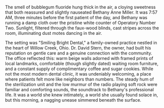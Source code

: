 The smell of bubblegum fluoride hung thick in the air, a cloying sweetness that both reassured and slightly nauseated Bethany Anne Miller. It was 7:57 AM, three minutes before the first patient of the day, and Bethany was running a damp cloth over the pristine white counter of Operatory Number Two. Sunlight, filtered through the faux-wood blinds, cast stripes across the room, illuminating dust motes dancing in the air.

The setting was "Smiling Bright Dental," a family-owned practice nestled in the heart of Willow Creek, Ohio. Dr. David Stern, the owner, had built his reputation on gentle care and a genuine connection with the community. The office reflected this: warm beige walls adorned with framed prints of local landmarks, comfortable (though slightly dated) waiting room furniture, and a constant supply of complimentary coffee and sugar cookies. While not the most modern dental clinic, it was undeniably welcoming, a place where patients felt more like neighbors than numbers. The steady hum of the sterilization unit and the low murmur of the radio playing soft rock were familiar and comforting sounds, the soundtrack to Bethany's professional life. It was a world she knew intimately, a world she usually found solace in, but this morning, a nagging unease simmered beneath the surface.
